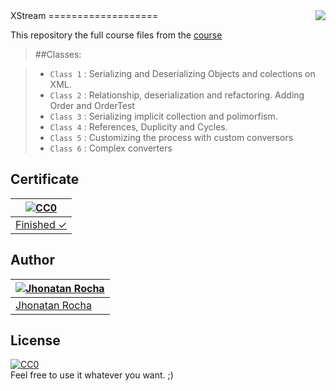 <img src="http://image.flaticon.com/icons/png/128/248/248843.png" align="right" />
XStream
===================

This repository the full course files from the [course](https://cursos.alura.com.br/course/xstream)

> ##Classes:

> - `Class 1` : Serializing and Deserializing Objects and colections on XML.
> - `Class 2` : Relationship, deserialization and refactoring. Adding Order and OrderTest
> - `Class 3` : Serializing implicit collection and polimorfism.
> - `Class 4` : References, Duplicity and Cycles.
> - `Class 5` : Customizing the process with custom conversors
> - `Class 6` : Complex converters

## Certificate
[![CC0](http://image.flaticon.com/icons/png/128/230/230357.png)](https://cursos.alura.com.br/user/jcristianrocha/course/xstream/certificate) |
---|
[Finished ✓](https://cursos.alura.com.br/user/jcristianrocha/course/xstream/certificate) |

## Author
[![Jhonatan Rocha](https://media.licdn.com/mpr/mpr/shrinknp_400_400/AAEAAQAAAAAAAAXnAAAAJDJiMGJjYTUyLWU5NzUtNDU4Yi1iYTYxLWU4OGU2MTAwMmQ5OA.jpg)](https://jhonatanrocha.github.io) |
---|
[Jhonatan Rocha](https://jhonatanrocha.github.io) |

## License

[![CC0](http://mirrors.creativecommons.org/presskit/buttons/88x31/svg/cc-zero.svg)](https://creativecommons.org/publicdomain/zero/1.0/)  
Feel free to use it whatever you want. ;)
